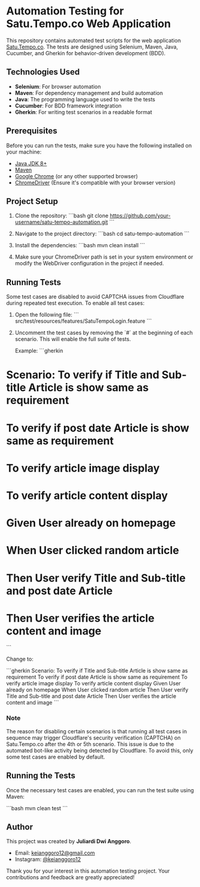 # Automation Testing for Satu.Tempo.co Web Application

This repository contains automated test scripts for the web application [Satu.Tempo.co](https://satu.tempo.co). The tests are designed using Selenium, Maven, Java, Cucumber, and Gherkin for behavior-driven development (BDD).

## Technologies Used

- **Selenium**: For browser automation
- **Maven**: For dependency management and build automation
- **Java**: The programming language used to write the tests
- **Cucumber**: For BDD framework integration
- **Gherkin**: For writing test scenarios in a readable format

## Prerequisites

Before you can run the tests, make sure you have the following installed on your machine:

- [Java JDK 8+](https://www.oracle.com/java/technologies/javase-downloads.html)
- [Maven](https://maven.apache.org/install.html)
- [Google Chrome](https://www.google.com/chrome/) (or any other supported browser)
- [ChromeDriver](https://sites.google.com/a/chromium.org/chromedriver/downloads) (Ensure it's compatible with your browser version)

## Project Setup

1. Clone the repository:
   \`\`\`bash
   git clone https://github.com/your-username/satu-tempo-automation.git
   \`\`\`
   
2. Navigate to the project directory:
   \`\`\`bash
   cd satu-tempo-automation
   \`\`\`

3. Install the dependencies:
   \`\`\`bash
   mvn clean install
   \`\`\`

4. Make sure your ChromeDriver path is set in your system environment or modify the WebDriver configuration in the project if needed.

## Running Tests

Some test cases are disabled to avoid CAPTCHA issues from Cloudflare during repeated test execution. To enable all test cases:

1. Open the following file:
   \`\`\`
   src/test/resources/features/SatuTempoLogin.feature
   \`\`\`

2. Uncomment the test cases by removing the \`#\` at the beginning of each scenario. This will enable the full suite of tests.

   Example:
   \`\`\`gherkin
  # Scenario: To verify if Title and Sub-title Article is show same as requirement
  #           To verify if post date Article is show same as requirement
  #           To verify article image display
  #           To verify article content display
  #   Given User already on homepage
  #   When User clicked random article
  #   Then User verify Title and Sub-title and post date Article
  #   Then User verifies the article content and image
   \`\`\`

   Change to:

   \`\`\`gherkin
  Scenario: To verify if Title and Sub-title Article is show same as requirement
            To verify if post date Article is show same as requirement
            To verify article image display
            To verify article content display
    Given User already on homepage
    When User clicked random article
    Then User verify Title and Sub-title and post date Article
    Then User verifies the article content and image
   \`\`\`

### Note

The reason for disabling certain scenarios is that running all test cases in sequence may trigger Cloudflare's security verification (CAPTCHA) on Satu.Tempo.co after the 4th or 5th scenario. This issue is due to the automated bot-like activity being detected by Cloudflare. To avoid this, only some test cases are enabled by default.

## Running the Tests

Once the necessary test cases are enabled, you can run the test suite using Maven:

\`\`\`bash
mvn clean test
\`\`\`

## Author

This project was created by **Juliardi Dwi Anggoro**.

- Email: keianggoro12@gmail.com
- Instagram: [@keianggoro12](https://instagram.com/keianggoro12)

Thank you for your interest in this automation testing project. Your contributions and feedback are greatly appreciated!
